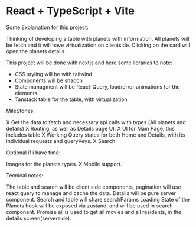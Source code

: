 # React + TypeScript + Vite

Some Explanation for this project:

Thinking of developing a table with planets with information. All planets will be fetch and it will have virtualization on clientside. Clicking on the card will open the planets details.

This project will be done with nextjs and here some libraries to note:
- CSS styling will be with tailwind
- Components will be shadcn
- State managment will be React-Query, load/error animations for the elements.
- Tanstack table for the table, with virtualization

MileStones:

X Get the data to fetch and necessary api calls with types.(All planets and details)
X Routing, as well as Details page UI.
X UI for Main Page, this includes table
X Working Query states for both Home and Details, with its individual requests and queryKeys.
X Search

Optional if i have time:

Images for the planets types.
X Mobile support.

Tecnical notes:

The table and search will be client side components, pagination will use react query to manage and cache the data.
Details will be pure server component.
Search and table will share searchParams
Loading State of the Planets hook will be exposed via zustand, and will be used in search component.
Promise all is used to get all movies and all residents, in the details screen(serverside).